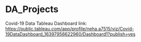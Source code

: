 # DA_Projects

Covid-19 Data Tableau Dashboard link:
https://public.tableau.com/app/profile/neha.a7515/viz/Covid-19DataDashboard_16397956622960/Dashboard1?publish=yes
